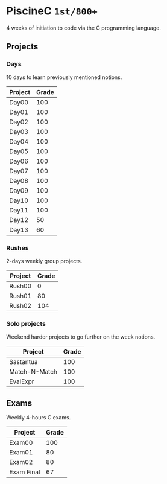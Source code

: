 # PiscineC   `1st/800+`
4 weeks of initiation to code via the C programming language.

## Projects
### Days
10 days to learn previously mentioned notions.

| Project | Grade |
|---------|-------|
| Day00   | 100   |
| Day01   | 100   |
| Day02   | 100   |
| Day03   | 100   |
| Day04   | 100   |
| Day05   | 100   |
| Day06   | 100   |
| Day07   | 100   |
| Day08   | 100   |
| Day09   | 100   |
| Day10   | 100   |
| Day11   | 100   |
| Day12   | 50    |
| Day13   | 60    |

### Rushes
2-days weekly group projects.

| Project | Grade |
|---------|-------|
| Rush00  | 0     |
| Rush01  | 80    |
| Rush02  | 104   |

### Solo projects
Weekend harder projects to go further on the week notions.

| Project       | Grade |
|---------------|-------|
| Sastantua     | 100   |
| Match-N-Match | 100   |
| EvalExpr      | 100   |

## Exams
Weekly 4-hours C exams.

| Project    | Grade |
|------------|-------|
| Exam00     | 100   |
| Exam01     | 80    |
| Exam02     | 80    |
| Exam Final | 67    |
